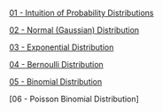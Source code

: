 [01 - Intuition of Probability Distributions](https://github.com/yangshiteng/StatQuest-Study-Notes/blob/main/Notes/01%20-%20Probability%20Distributions.md)

[02 - Normal (Gaussian) Distribution](https://github.com/yangshiteng/StatQuest-Study-Notes/blob/main/Notes/Normal%20(Gaussian)%20Distribution.md)

[03 - Exponential Distribution](https://github.com/yangshiteng/StatQuest-Study-Notes/blob/main/Notes/Exponential%20Distribution.md)

[04 - Bernoulli Distribution](https://github.com/yangshiteng/StatQuest-Study-Notes/blob/main/Notes/Bernoulli%20Distribution.md)

[05 - Binomial Distribution](https://github.com/yangshiteng/StatQuest-Study-Notes/blob/main/Notes/Binomial%20Distribution.md)

[06 - Poisson Binomial Distribution]

